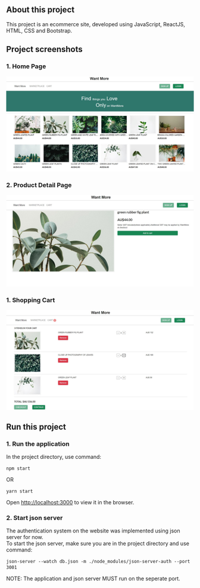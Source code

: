## About this project
This project is an ecommerce site, developed using JavaScript, ReactJS, HTML, CSS and Bootstrap.

## Project screenshots
### 1. Home Page
![homePage](screenshots/homePage.jpg)

### 2. Product Detail Page
![productDetail](screenshots/productDetail.jpg)

### 1. Shopping Cart
![cart](screenshots/cart.jpg)

## Run this project

### 1. Run the application

In the project directory, use command: 
```
npm start
```
OR
```
yarn start
```
Open [http://localhost:3000](http://localhost:3000) to view it in the browser.

### 2. Start json server

The authentication system on the website was implemented using json server for now. \
To start the json server, make sure you are in the project directory and use command:

```
json-server --watch db.json -m ./node_modules/json-server-auth --port 3001 
```

NOTE: The application and json server MUST run on the seperate port. 
